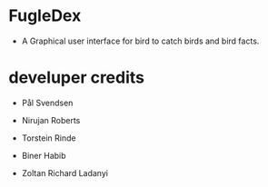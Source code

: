 # FugleDex
- A Graphical user interface for bird to catch birds and bird facts.

# develuper credits

- Pål Svendsen

- Nirujan Roberts

- Torstein Rinde

- Biner Habib

- Zoltan Richard Ladanyi